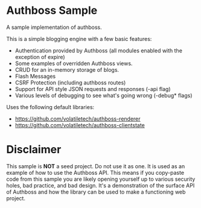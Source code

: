 # Authboss Sample
A sample implementation of authboss.

This is a simple blogging engine with a few basic features:

- Authentication provided by Authboss (all modules enabled with the exception of expire)
- Some examples of overridden Authboss views.
- CRUD for an in-memory storage of blogs.
- Flash Messages
- CSRF Protection (including authboss routes)
- Support for API style JSON requests and responses (-api flag)
- Various levels of debugging to see what's going wrong (-debug* flags)

Uses the following default libraries:

- https://github.com/volatiletech/authboss-renderer
- https://github.com/volatiletech/authboss-clientstate

# Disclaimer

This sample is **NOT** a seed project. Do not use it as one.
It is used as an example of how to use the Authboss API. This means if
you copy-paste code from this sample you are likely opening yourself
up to various security holes, bad practice, and bad design.
It's a demonstration of the surface API of Authboss and how the library
can be used to make a functioning web project.
